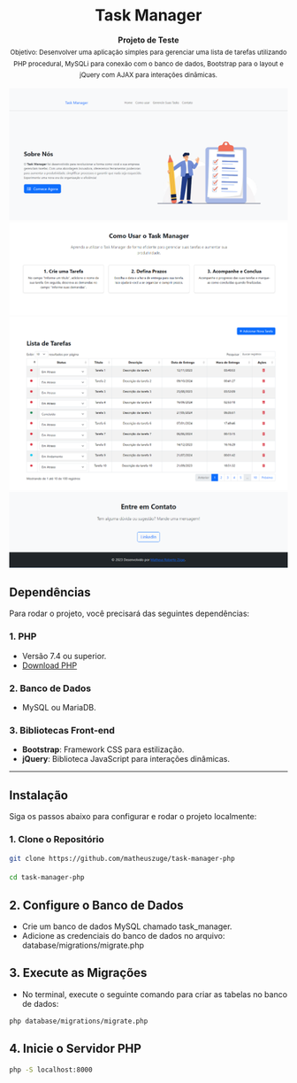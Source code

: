 <h1 align="center">
  	Task Manager
</h1>
<p align="center">
  <b>Projeto de Teste</b></br>
  <sub> Objetivo: Desenvolver uma aplicação simples para gerenciar uma lista de tarefas utilizando
PHP procedural, MySQLi para conexão com o banco de dados, Bootstrap para o layout e jQuery
com AJAX para interações dinâmicas. 
<sub>
</p>

<a href="https://github.com/matheuszuge/task-manager-php/blob/master/.github/images/screenshot.png">
  <img src=".github/home.png" alt="Task Manager Screenshot" />
</a>

<a href="https://github.com/matheuszuge/task-manager-php/blob/master/.github/images/screenshot.png">
  <img src=".github/howToUse.png" alt="Task Manager Screenshot" />
</a>

<a href="https://github.com/matheuszuge/task-manager-php/blob/master/.github/images/screenshot.png">
  <img src=".github/taskManager.png" alt="Task Manager Screenshot" />
</a>

<a href="https://github.com/matheuszuge/task-manager-php/blob/master/.github/images/screenshot.png">
  <img src=".github/contact.png" alt="Task Manager Screenshot" />
</a>

## **Dependências**

Para rodar o projeto, você precisará das seguintes dependências:

### 1. **PHP**

- Versão 7.4 ou superior.
- [Download PHP](https://www.php.net/downloads)

### 2. **Banco de Dados**

- MySQL ou MariaDB.

### 3. **Bibliotecas Front-end**

- **Bootstrap**: Framework CSS para estilização.
- **jQuery**: Biblioteca JavaScript para interações dinâmicas.

---

## **Instalação**

Siga os passos abaixo para configurar e rodar o projeto localmente:

### 1. **Clone o Repositório**

```bash
git clone https://github.com/matheuszuge/task-manager-php

cd task-manager-php

```

## 2. **Configure o Banco de Dados**

- Crie um banco de dados MySQL chamado task_manager.
- Adicione as credenciais do banco de dados no arquivo:
  database/migrations/migrate.php

## 3. **Execute as Migrações**

- No terminal, execute o seguinte comando para criar as tabelas no banco de dados:

```bash
php database/migrations/migrate.php
```

## 4. **Inicie o Servidor PHP**

```bash
php -S localhost:8000
```
